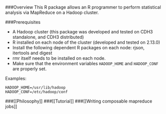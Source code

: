 ###Overview
This R package allows an R programmer to perform statistical analysis via MapReduce on a Hadoop cluster. 

###Prerequisites
* A Hadoop cluster (this package was developed and tested on CDH3 standalone, and CDH3 distributed)
* R installed on each node of the cluster (developed and tested on 2.13.0) 
* Install the following dependent R packages on each node: rjson, itertools and digest
* rmr itself needs to be installed on each node.
* Make sure that the environment variables `HADOOP_HOME` and `HADOOP_CONF` are properly set.

Examples:

    HADOOP_HOME=/usr/lib/hadoop  
    HADOOP_CONF=/etc/hadoop/conf


###[[Philosophy]]
###[[Tutorial]]
###[[Writing composable mapreduce jobs]] 

